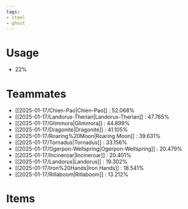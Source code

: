 ```yaml
---
tags:
- steel
- ghost
---
```

# Usage
- 22%
# Teammates
- [[2025-01-17/Chien-Pao|Chien-Pao]] : 52.068%
- [[2025-01-17/Landorus-Therian|Landorus-Therian]] : 47.765%
- [[2025-01-17/Glimmora|Glimmora]] : 44.899%
- [[2025-01-17/Dragonite|Dragonite]] : 41.105%
- [[2025-01-17/Roaring%20Moon|Roaring Moon]] : 39.631%
- [[2025-01-17/Tornadus|Tornadus]] : 33.156%
- [[2025-01-17/Ogerpon-Wellspring|Ogerpon-Wellspring]] : 20.479%
- [[2025-01-17/Incineroar|Incineroar]] : 20.401%
- [[2025-01-17/Landorus|Landorus]] : 19.302%
- [[2025-01-17/Iron%20Hands|Iron Hands]] : 18.541%
- [[2025-01-17/Rillaboom|Rillaboom]] : 13.212%
# Items